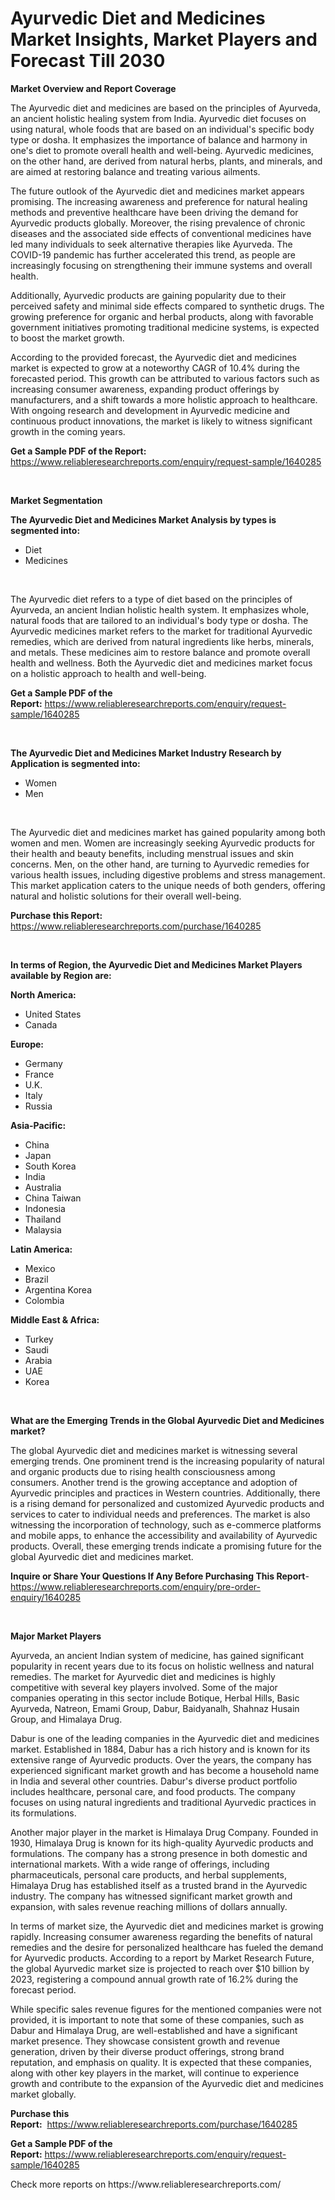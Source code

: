 <p><h1>Ayurvedic Diet and Medicines Market Insights, Market Players and Forecast Till 2030</h1></p><p><strong>Market Overview and Report Coverage</strong></p>
<p><p>The Ayurvedic diet and medicines are based on the principles of Ayurveda, an ancient holistic healing system from India. Ayurvedic diet focuses on using natural, whole foods that are based on an individual's specific body type or dosha. It emphasizes the importance of balance and harmony in one's diet to promote overall health and well-being. Ayurvedic medicines, on the other hand, are derived from natural herbs, plants, and minerals, and are aimed at restoring balance and treating various ailments.</p><p>The future outlook of the Ayurvedic diet and medicines market appears promising. The increasing awareness and preference for natural healing methods and preventive healthcare have been driving the demand for Ayurvedic products globally. Moreover, the rising prevalence of chronic diseases and the associated side effects of conventional medicines have led many individuals to seek alternative therapies like Ayurveda. The COVID-19 pandemic has further accelerated this trend, as people are increasingly focusing on strengthening their immune systems and overall health.</p><p>Additionally, Ayurvedic products are gaining popularity due to their perceived safety and minimal side effects compared to synthetic drugs. The growing preference for organic and herbal products, along with favorable government initiatives promoting traditional medicine systems, is expected to boost the market growth.</p><p>According to the provided forecast, the Ayurvedic diet and medicines market is expected to grow at a noteworthy CAGR of 10.4% during the forecasted period. This growth can be attributed to various factors such as increasing consumer awareness, expanding product offerings by manufacturers, and a shift towards a more holistic approach to healthcare. With ongoing research and development in Ayurvedic medicine and continuous product innovations, the market is likely to witness significant growth in the coming years.</p></p>
<p><strong>Get a Sample PDF of the Report:</strong> <a href="https://www.reliableresearchreports.com/enquiry/request-sample/1640285">https://www.reliableresearchreports.com/enquiry/request-sample/1640285</a></p>
<p>&nbsp;</p>
<p><strong>Market Segmentation</strong></p>
<p><strong>The Ayurvedic Diet and Medicines Market Analysis by types is segmented into:</strong></p>
<p><ul><li>Diet</li><li>Medicines</li></ul></p>
<p>&nbsp;</p>
<p><p>The Ayurvedic diet refers to a type of diet based on the principles of Ayurveda, an ancient Indian holistic health system. It emphasizes whole, natural foods that are tailored to an individual's body type or dosha. The Ayurvedic medicines market refers to the market for traditional Ayurvedic remedies, which are derived from natural ingredients like herbs, minerals, and metals. These medicines aim to restore balance and promote overall health and wellness. Both the Ayurvedic diet and medicines market focus on a holistic approach to health and well-being.</p></p>
<p><strong>Get a Sample PDF of the Report:</strong>&nbsp;<a href="https://www.reliableresearchreports.com/enquiry/request-sample/1640285">https://www.reliableresearchreports.com/enquiry/request-sample/1640285</a></p>
<p>&nbsp;</p>
<p><strong>The Ayurvedic Diet and Medicines Market Industry Research by Application is segmented into:</strong></p>
<p><ul><li>Women</li><li>Men</li></ul></p>
<p>&nbsp;</p>
<p><p>The Ayurvedic diet and medicines market has gained popularity among both women and men. Women are increasingly seeking Ayurvedic products for their health and beauty benefits, including menstrual issues and skin concerns. Men, on the other hand, are turning to Ayurvedic remedies for various health issues, including digestive problems and stress management. This market application caters to the unique needs of both genders, offering natural and holistic solutions for their overall well-being.</p></p>
<p><strong>Purchase this Report:</strong>&nbsp; <a href="https://www.reliableresearchreports.com/purchase/1640285">https://www.reliableresearchreports.com/purchase/1640285</a></p>
<p>&nbsp;</p>
<p><strong>In terms of Region, the Ayurvedic Diet and Medicines Market Players available by Region are:</strong></p>
<p>
    <p> <strong> North America: </strong>
        <ul>
            <li>United States</li>
            <li>Canada</li>
        </ul>
        </p> 
    <p> <strong> Europe: </strong>
        <ul>
            <li>Germany</li>
            <li>France</li>
            <li>U.K.</li>
            <li>Italy</li>
            <li>Russia</li>
        </ul>
        </p> 
    <p> <strong> Asia-Pacific: </strong>
        <ul>
            <li>China</li>
            <li>Japan</li>
            <li>South Korea</li>
            <li>India</li>
            <li>Australia</li>
            <li>China Taiwan</li>
            <li>Indonesia</li>
            <li>Thailand</li>
            <li>Malaysia</li>
        </ul>
        </p> 
    <p> <strong> Latin America: </strong>
        <ul>
            <li>Mexico</li>
            <li>Brazil</li>
            <li>Argentina Korea</li>
            <li>Colombia</li>
        </ul>
        </p> 
    <p> <strong> Middle East & Africa: </strong>
        <ul>
            <li>Turkey</li>
            <li>Saudi</li>
            <li>Arabia</li>
            <li>UAE</li>
            <li>Korea</li>
        </ul>
    </p>
    </p>
<p>&nbsp;</p>
<p><strong>What are the Emerging Trends in the Global Ayurvedic Diet and Medicines market?</strong></p>
<p><p>The global Ayurvedic diet and medicines market is witnessing several emerging trends. One prominent trend is the increasing popularity of natural and organic products due to rising health consciousness among consumers. Another trend is the growing acceptance and adoption of Ayurvedic principles and practices in Western countries. Additionally, there is a rising demand for personalized and customized Ayurvedic products and services to cater to individual needs and preferences. The market is also witnessing the incorporation of technology, such as e-commerce platforms and mobile apps, to enhance the accessibility and availability of Ayurvedic products. Overall, these emerging trends indicate a promising future for the global Ayurvedic diet and medicines market.</p></p>
<p><strong>Inquire or Share Your Questions If Any Before Purchasing This Report</strong>- <a href="https://www.reliableresearchreports.com/enquiry/pre-order-enquiry/1640285">https://www.reliableresearchreports.com/enquiry/pre-order-enquiry/1640285</a></p>
<p>&nbsp;</p>
<p><strong>Major Market Players</strong></p>
<p><p>Ayurveda, an ancient Indian system of medicine, has gained significant popularity in recent years due to its focus on holistic wellness and natural remedies. The market for Ayurvedic diet and medicines is highly competitive with several key players involved. Some of the major companies operating in this sector include Botique, Herbal Hills, Basic Ayurveda, Natreon, Emami Group, Dabur, Baidyanalh, Shahnaz Husain Group, and Himalaya Drug. </p><p>Dabur is one of the leading companies in the Ayurvedic diet and medicines market. Established in 1884, Dabur has a rich history and is known for its extensive range of Ayurvedic products. Over the years, the company has experienced significant market growth and has become a household name in India and several other countries. Dabur's diverse product portfolio includes healthcare, personal care, and food products. The company focuses on using natural ingredients and traditional Ayurvedic practices in its formulations. </p><p>Another major player in the market is Himalaya Drug Company. Founded in 1930, Himalaya Drug is known for its high-quality Ayurvedic products and formulations. The company has a strong presence in both domestic and international markets. With a wide range of offerings, including pharmaceuticals, personal care products, and herbal supplements, Himalaya Drug has established itself as a trusted brand in the Ayurvedic industry. The company has witnessed significant market growth and expansion, with sales revenue reaching millions of dollars annually.</p><p>In terms of market size, the Ayurvedic diet and medicines market is growing rapidly. Increasing consumer awareness regarding the benefits of natural remedies and the desire for personalized healthcare has fueled the demand for Ayurvedic products. According to a report by Market Research Future, the global Ayurvedic market size is projected to reach over $10 billion by 2023, registering a compound annual growth rate of 16.2% during the forecast period.</p><p>While specific sales revenue figures for the mentioned companies were not provided, it is important to note that some of these companies, such as Dabur and Himalaya Drug, are well-established and have a significant market presence. They showcase consistent growth and revenue generation, driven by their diverse product offerings, strong brand reputation, and emphasis on quality. It is expected that these companies, along with other key players in the market, will continue to experience growth and contribute to the expansion of the Ayurvedic diet and medicines market globally.</p></p>
<p><strong>Purchase this Report:</strong>&nbsp;&nbsp;<a href="https://www.reliableresearchreports.com/purchase/1640285">https://www.reliableresearchreports.com/purchase/1640285</a></p>
<p></p>
<p><strong>Get a Sample PDF of the Report:</strong>&nbsp;<a href="https://www.reliableresearchreports.com/enquiry/request-sample/1640285">https://www.reliableresearchreports.com/enquiry/request-sample/1640285</a></p>
<p>Check more reports on https://www.reliableresearchreports.com/</p>
